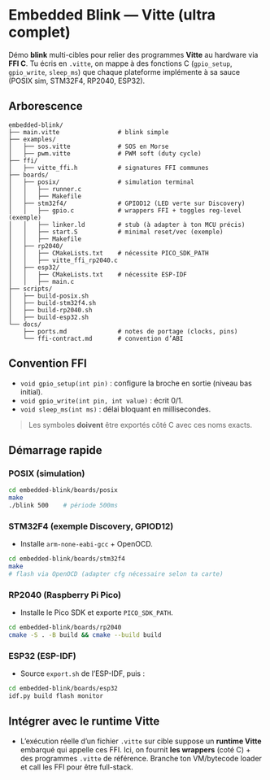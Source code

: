 # Embedded Blink — Vitte (ultra complet)

Démo **blink** multi-cibles pour relier des programmes **Vitte** au hardware via **FFI C**.
Tu écris en `.vitte`, on mappe à des fonctions C (`gpio_setup`, `gpio_write`, `sleep_ms`) que
chaque plateforme implémente à sa sauce (POSIX sim, STM32F4, RP2040, ESP32).

## Arborescence
```
embedded-blink/
├── main.vitte                # blink simple
├── examples/
│   ├── sos.vitte             # SOS en Morse
│   ├── pwm.vitte             # PWM soft (duty cycle)
├── ffi/
│   ├── vitte_ffi.h           # signatures FFI communes
├── boards/
│   ├── posix/                # simulation terminal
│   │   ├── runner.c
│   │   ├── Makefile
│   ├── stm32f4/              # GPIOD12 (LED verte sur Discovery)
│   │   ├── gpio.c            # wrappers FFI + toggles reg-level (exemple)
│   │   ├── linker.ld         # stub (à adapter à ton MCU précis)
│   │   ├── start.S           # minimal reset/vec (exemple)
│   │   ├── Makefile
│   ├── rp2040/
│   │   ├── CMakeLists.txt    # nécessite PICO_SDK_PATH
│   │   ├── vitte_ffi_rp2040.c
│   ├── esp32/
│   │   ├── CMakeLists.txt    # nécessite ESP-IDF
│   │   ├── main.c
├── scripts/
│   ├── build-posix.sh
│   ├── build-stm32f4.sh
│   ├── build-rp2040.sh
│   ├── build-esp32.sh
└── docs/
    ├── ports.md              # notes de portage (clocks, pins)
    └── ffi-contract.md       # convention d’ABI
```

## Convention FFI
- `void gpio_setup(int pin)` : configure la broche en sortie (niveau bas initial).
- `void gpio_write(int pin, int value)` : écrit 0/1.
- `void sleep_ms(int ms)` : délai bloquant en millisecondes.

> Les symboles **doivent** être exportés côté C avec ces noms exacts.

## Démarrage rapide
### POSIX (simulation)
```bash
cd embedded-blink/boards/posix
make
./blink 500    # période 500ms
```

### STM32F4 (exemple Discovery, GPIOD12)
- Installe `arm-none-eabi-gcc` + OpenOCD.
```bash
cd embedded-blink/boards/stm32f4
make
# flash via OpenOCD (adapter cfg nécessaire selon ta carte)
```

### RP2040 (Raspberry Pi Pico)
- Installe le Pico SDK et exporte `PICO_SDK_PATH`.
```bash
cd embedded-blink/boards/rp2040
cmake -S . -B build && cmake --build build
```

### ESP32 (ESP-IDF)
- Source `export.sh` de l’ESP-IDF, puis :
```bash
cd embedded-blink/boards/esp32
idf.py build flash monitor
```

## Intégrer avec le runtime Vitte
- L’exécution réelle d’un fichier `.vitte` sur cible suppose un **runtime Vitte** embarqué
  qui appelle ces FFI. Ici, on fournit **les wrappers** (coté C) + des programmes `.vitte`
  de référence. Branche ton VM/bytecode loader et call les FFI pour être full-stack.
